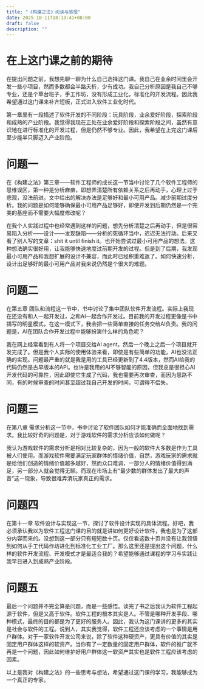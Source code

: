 ```yaml
---
title: "《构建之法》阅读与感悟"
date: 2025-10-11T18:13:41+08:00
draft: false
description: ""
---
```


# 在上这门课之前的期待

在提出问题之前，我想先聊一聊为什么自己选择这门课。我自己在业余时间里会开发一些小项目，然而多数都会半路夭折，少有成功。我自己分析原因是我自己不够专业，还是个草台班子，手工作坊，没有形成工业化，标准化的开发流程。因此我希望通过这门课来补齐短板，正式进入软件工业化时代。

第一章里有一段描述了软件开发的不同阶段：玩具阶段，业余爱好阶段，探索阶段和成熟的产业阶段。我觉得我现在正处在业余爱好阶段和探索阶段之间，虽然有意识地在进行标准化的开发过程，但是仍然不够专业。因此，我希望在上完这门课后至少能半只脚迈入产业阶段。

# 问题一

在《构建之法》第三章——软件工程师的成长这一节当中讨论了几个软件工程师的思维误区，第一种是分析麻痹，即想弄清楚所有依赖关系之后再动手，心理上过于悲观，没法前进。文中给出的解决办法是足够好和最小可用产品。减少前期过度分析。我的问题是如何能够确保最小可用产品足够好，即使开发到后期仍然是一个完美的基座而不需要大幅度修改呢？

在我个人实践过程中也经常遇到这样的问题，想先分析清楚之后再动手，但是很容易陷入分析——设计——发现缺陷——分析的死循环当中，迟迟无法行动。后来又看了别人写的文章：shit it until finish it。也开始尝试过最小可用产品的想法。这种想法确实很好用，让我能够快速地度过前期开发的过程。但是到了后期，我发现最小可用产品和我想扩展的设计不兼容，而此时已经积重难返了。如何快速分析，设计出足够好的最小可用产品对我来说仍然是个很大的难题。

# 问题二

在第五章 团队和流程这一节中，书中讨论了集中团队软件开发流程。实际上我现在还没有和人一起开发过，之和AI一起合作开发过。目前我的开发过程更像是书中描写的明星模式，在这一模式下，我会把一些简单直接的任务交给AI负责。我的问题是，AI在团队合作开发过程中能够扮演什么样的角色呢？

我在网上经常看到有人将一个项目交给AI agent，然后一个晚上之后一个项目就开发完成了。但是我个人实际的使用体验来看，即使是有些简单的功能，AI也没法正确的实现。问题最严重的就是我是用的工具已经更新到了4.4版本，然而AI给我的代码仍然是古早版本的API。也许是我用的AI不够智能的原因，但我总是很担心AI开发代码的可靠性，因此即使它生成了代码，我也需要再次审查，而因为思路不同，有的时候审查的时间甚至超过我自己开发的时间，可谓得不偿失。

# 问题三

在第八章 需求分析这一节中，书中讨论了软件团队如何才能准确而全面地找到需求。我比较好奇的问题是，对于游戏软件的需求分析应该如何做呢？

我认为游戏软件的需求分析是相对比较复杂的，因为一般的软件大多数是作为工具被人们使用。而游戏软件需要满足玩家群体的情绪价值，自然，游戏玩家的需求就是给他们创造的情绪价值越多越好，然而众口难调，一部分人的情绪价值得到满足，另一部分人就会觉得无聊。而现在市场上有“最少数的群体发出了最大的声音”这一现象，导致很难弄清玩家真正的需求。

# 问题四

在第十一章 软件设计与实现这一节，探讨了软件设计实现的具体流程。好吧，我必须承认我以为软件工程这门课的目的就是讲如何更好设计软件，我也是为了这部分内容而来的。没想到这一部分只有短短数十页。仅仅看这数十页并没有让我领悟到如何从手工代码作坊进化到标准化工业工厂。那么这里还是提出这个问题，什么样的软件开发流程、开发模式才是最适合我的？希望能够通过课程的学习与实践让我早日进入到成熟产业阶段。

# 问题五
最后一个问题并不完全算是问题，而是一些感悟。读完了书之后我认为软件工程起源于软件，但是又高于软件。软件工程的根本其实是人。不管是哪种开发手段、哪种模式，最终的目的都是为了更好的服务人。因此，我认为这门课讲的更多的其实是社会与软件的工程。说到人，其实我觉得，软件工程还应该考虑的一个事情是用户群体。对于一家软件开发公司来说，除了软件这种硬资产，更具有价值的其实是固定用户群体这样的软资产。当你有了一定数量的固定用户群体，软件的推广就不再是一个问题，因此如何维护好用户群体这一软资产其实也是软件工程应该考虑的因素。

以上是我对《构建之法》的一些思考与想法，希望通过这门课的学习，我能够成为一个真正的专家。